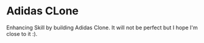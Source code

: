 # Adidas CLone

Enhancing Skill by building Adidas Clone.
It will not be perfect but I hope I'm close to it :).
